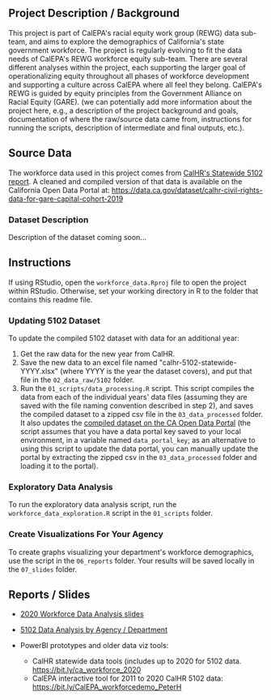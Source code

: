 ## Project Description / Background

This project is part of CalEPA's racial equity work group (REWG) data sub-team, and aims to explore the demographics of California's state government workforce. The project is regularly evolving to fit the data needs of CalEPA's REWG workforce equity sub-team. There are several different analyses within the project, each supporting the larger goal of operationalizing equity throughout all phases of workforce development and supporting a culture across CalEPA where all feel they belong. CalEPA's REWG is guided by equity principles from the Government Alliance on Racial Equity (GARE). (we can potentially add more information about the project here, e.g., a description of the project background and goals, documentation of where the raw/source data came from, instructions for running the scripts, description of intermediate and final outputs, etc.).

## Source Data

The workforce data used in this project comes from [CalHR's Statewide 5102 report](https://www.calhr.ca.gov/pages/statewide-reports.aspx). A cleaned and compiled version of that data is available on the California Open Data Portal at: <https://data.ca.gov/dataset/calhr-civil-rights-data-for-gare-capital-cohort-2019>

### Dataset Description

Description of the dataset coming soon...

## Instructions

If using RStudio, open the `workforce_data.Rproj` file to open the project within RStudio. Otherwise, set your working directory in R to the folder that contains this readme file.

### Updating 5102 Dataset

To update the compiled 5102 dataset with data for an additional year:

1.  Get the raw data for the new year from CalHR.
2.  Save the new data to an excel file named "calhr-5102-statewide-YYYY.xlsx" (where YYYY is the year the dataset covers), and put that file in the `02_data_raw/5102` folder.
3.  Run the `01_scripts/data_processing.R` script. This script compiles the data from each of the individual years' data files (assuming they are saved with the file naming convention described in step 2), and saves the compiled dataset to a zipped csv file in the `03_data_processed` folder. It also updates the [compiled dataset on the CA Open Data Portal](https://data.ca.gov/dataset/calhr-civil-rights-data-for-gare-capital-cohort-2019/resource/aba87ad9-f6b0-4a7e-a45e-d1452417eb7f) (the script assumes that you have a data portal key saved to your local environment, in a variable named `data_portal_key`; as an alternative to using this script to update the data portal, you can manually update the portal by extracting the zipped csv in the `03_data_processed` folder and loading it to the portal).

### Exploratory Data Analysis

To run the exploratory data analysis script, run the `workforce_data_exploration.R` script in the `01_scripts` folder.

### Create Visualizations For Your Agency

To create graphs visualizing your department's workforce demographics, use the script in the `06_reports` folder. Your results will be saved locally in the `07_slides` folder.

## Reports / Slides

-   [2020 Workforce Data Analysis slides](https://caleparacialequity.github.io/ca-state-workforce-data/07_slides/2021-05-14/workforce_data_summary_2021-05-14.html)

-   [5102 Data Analysis by Agency / Department](https://caleparacialequity.github.io/ca-state-workforce-data/06_reports/workforce_metrics_5102.html)

-   PowerBI prototypes and older data viz tools:

    -   CalHR statewide data tools (includes up to 2020 for 5102 data. <https://bit.ly/ca_workforce_2020>
    -   CalEPA interactive tool for 2011 to 2020 CalHR 5102 data: <https://bit.ly/CalEPA_workforcedemo_PeterH>
